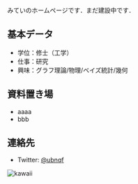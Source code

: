 みていのホームページです．まだ建設中です．

## 基本データ
- 学位：修士（工学）
- 仕事：研究
- 興味：グラフ理論/物理/ベイズ統計/幾何
## 資料置き場
- aaaa
- bbb
## 連絡先
- Twitter: [@ubnqf](https://twitter.com/ubnqf)

![kawaii](https://user-images.githubusercontent.com/44899955/74083367-a87cd000-4aa6-11ea-83d8-b67938d80447.jpg "かわいい")
